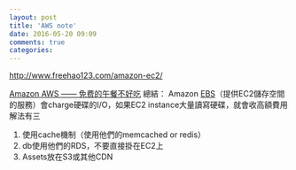 ```yaml
---
layout: post
title: 'AWS note'
date: 2016-05-20 09:09
comments: true
categories: 
---
```

http://www.freehao123.com/amazon-ec2/


[Amazon AWS —— 免费的午餐不好吃](http://bropaul.com/post/amazon-aws-in-practice)
總結：
Amazon [EBS](https://aws.amazon.com/tw/ebs/)（提供EC2儲存空間的服務）會charge硬碟的I/O，如果EC2 instance大量讀寫硬碟，就會收高額費用
解法有三
1. 使用cache機制（使用他們的memcached or redis）
2. db使用他們的RDS，不要直接掛在EC2上
3. Assets放在S3或其他CDN